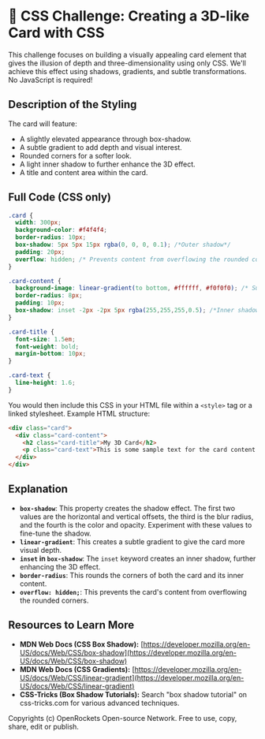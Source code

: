 # 🐞 CSS Challenge:  Creating a 3D-like Card with CSS


This challenge focuses on building a visually appealing card element that gives the illusion of depth and three-dimensionality using only CSS. We'll achieve this effect using shadows, gradients, and subtle transformations.  No JavaScript is required!


## Description of the Styling

The card will feature:

* A slightly elevated appearance through box-shadow.
* A subtle gradient to add depth and visual interest.
* Rounded corners for a softer look.
* A light inner shadow to further enhance the 3D effect.
* A title and content area within the card.


## Full Code (CSS only)

```css
.card {
  width: 300px;
  background-color: #f4f4f4;
  border-radius: 10px;
  box-shadow: 5px 5px 15px rgba(0, 0, 0, 0.1); /*Outer shadow*/
  padding: 20px;
  overflow: hidden; /* Prevents content from overflowing the rounded corners */
}

.card-content {
  background-image: linear-gradient(to bottom, #ffffff, #f0f0f0); /* Subtle gradient */
  border-radius: 8px;
  padding: 10px;
  box-shadow: inset -2px -2px 5px rgba(255,255,255,0.5); /*Inner shadow*/
}

.card-title {
  font-size: 1.5em;
  font-weight: bold;
  margin-bottom: 10px;
}

.card-text {
  line-height: 1.6;
}


```

You would then include this CSS in your HTML file within a `<style>` tag or a linked stylesheet.  Example HTML structure:

```html
<div class="card">
  <div class="card-content">
    <h2 class="card-title">My 3D Card</h2>
    <p class="card-text">This is some sample text for the card content.  You can add as much text as you like.  The styling will ensure it remains readable and visually appealing within the card's boundaries.</p>
  </div>
</div>
```


## Explanation

* **`box-shadow`**: This property creates the shadow effect. The first two values are the horizontal and vertical offsets, the third is the blur radius, and the fourth is the color and opacity.  Experiment with these values to fine-tune the shadow.
* **`linear-gradient`**:  This creates a subtle gradient to give the card more visual depth.
* **`inset` in `box-shadow`**: The `inset` keyword creates an inner shadow, further enhancing the 3D effect.
* **`border-radius`**:  This rounds the corners of both the card and its inner content.
* **`overflow: hidden;`**: This prevents the card's content from overflowing the rounded corners.


## Resources to Learn More

* **MDN Web Docs (CSS Box Shadow):** [https://developer.mozilla.org/en-US/docs/Web/CSS/box-shadow](https://developer.mozilla.org/en-US/docs/Web/CSS/box-shadow)
* **MDN Web Docs (CSS Gradients):** [https://developer.mozilla.org/en-US/docs/Web/CSS/linear-gradient](https://developer.mozilla.org/en-US/docs/Web/CSS/linear-gradient)
* **CSS-Tricks (Box Shadow Tutorials):** Search "box shadow tutorial" on css-tricks.com for various advanced techniques.


Copyrights (c) OpenRockets Open-source Network. Free to use, copy, share, edit or publish.

